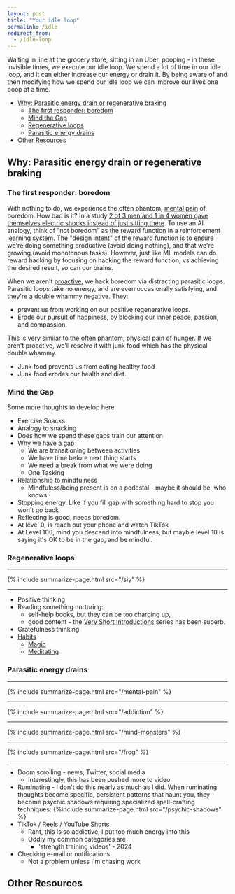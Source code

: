```yaml
---
layout: post
title: "Your idle loop"
permalink: /idle
redirect_from:
  - /idle-loop
---
```


Waiting in line at the grocery store, sitting in an Uber, pooping - in these invisible times, we execute our idle loop. We spend a lot of time in our idle loop, and it can either increase our energy or drain it. By being aware of and then modifying how we spend our idle loop we can improve our lives one poop at a time.

<!-- prettier-ignore-start -->
<!-- vim-markdown-toc-start -->

- [Why: Parasitic energy drain or regenerative braking](#why-parasitic-energy-drain-or-regenerative-braking)
  - [The first responder: boredom](#the-first-responder-boredom)
  - [Mind the Gap](#mind-the-gap)
  - [Regenerative loops](#regenerative-loops)
  - [Parasitic energy drains](#parasitic-energy-drains)
- [Other Resources](#other-resources)

<!-- vim-markdown-toc-end -->
<!-- prettier-ignore-end -->

## Why: Parasitic energy drain or regenerative braking

### The first responder: boredom

With nothing to do, we experience the often phantom, [mental pain](/mental-pain) of boredom. How bad is it? In a study [2 of 3 men and 1 in 4 women gave themselves electric shocks instead of just sitting there](https://pmc.ncbi.nlm.nih.gov/articles/PMC4330241/).
To use an AI analogy, think of "not boredom" as the reward function in a reinforcement learning system. The "design intent" of the reward function is to ensure we're doing something productive (avoid doing nothing), and that we're growing (avoid monotonous tasks). However, just like ML models can do reward hacking by focusing on hacking the reward function, vs achieving the desired result, so can our brains.

When we aren't [proactive](/7h-c1), we hack boredom via distracting parasitic loops. Parasitic loops take no energy, and are even occasionally satisfying, and they're a double whammy negative. They:

- prevent us from working on our positive regenerative loops.
- Erode our pursuit of happiness, by blocking our inner peace, passion, and compassion.

This is very similar to the often phantom, physical pain of hunger. If we aren't proactive, we'll resolve it with junk food which has the physical double whammy.

- Junk food prevents us from eating healthy food
- Junk food erodes our health and diet.

### Mind the Gap

Some more thoughts to develop here.

- Exercise Snacks
- Analogy to snacking
- Does how we spend these gaps train our attention
- Why we have a gap
  - We are transitioning between activities
  - We have time before next thing starts
  - We need a break from what we were doing
  - One Tasking
- Relationship to mindfulness
  - Mindfuless/being present is on a pedestal - maybe it should be, who knows.
- Stopping energy. Like if you fill gap with something hard to stop you won't go back
- Reflecting is good, needs boredom.
- At level 0, is reach out your phone and watch TikTok
- At Level 100, mind you descend into mindfulness, but mayble level 10 is saying it's OK to be in the gap, and be mindful.

### Regenerative loops

---

{% include summarize-page.html src="/siy" %}

---

- Positive thinking
- Reading something nurturing:
  - self-help books, but they can be too charging up,
  - good content - the [Very Short Introductions](https://global.oup.com/academic/content/series/v/very-short-introductions-vsi/) series has been superb.
- Gratefulness thinking
- [Habits](/habits)
  - [Magic](/magic)
  - [Meditating](/siy)

### Parasitic energy drains

---

{% include summarize-page.html src="/mental-pain" %}

---

{% include summarize-page.html src="/addiction" %}

---

{% include summarize-page.html src="/mind-monsters" %}

---

{% include summarize-page.html src="/frog" %}

---

- Doom scrolling - news, Twitter, social media
  - Interestingly, this has been pushed more to video
- Ruminating - I don't do this nearly as much as I did. When ruminating thoughts become specific, persistent patterns that haunt you, they become psychic shadows requiring specialized spell-crafting techniques: {%include summarize-page.html src="/psychic-shadows" %}
- TikTok / Reels / YouTube Shorts
  - Rant, this is so addictive, I put too much energy into this
  - Oddly my common categories are
    - 'strength training videos' - 2024
- Checking e-mail or notifications
  - Not a problem unless I'm chasing work

## Other Resources
